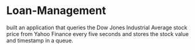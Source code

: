 # Loan-Management
built an application that queries the Dow Jones Industrial Average stock price from Yahoo Finance every five seconds and stores the stock value and timestamp in a queue. 
